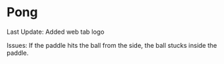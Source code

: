 # Pong

Last Update:
Added web tab logo

Issues:
If the paddle hits the ball from the side, the ball stucks inside the paddle.